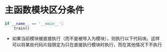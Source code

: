 # 主函数模块区分条件

```python
if __name__ == '__main__':
    train()
```
* 如果当前模块被直接执行（而不是被导入为模块），则执行以下代码块。这样可以将某些代码片段限定为只在直接执行模块时执行，而在其他情况下不执行